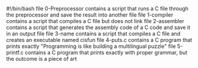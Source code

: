 #!/bin/bash
file 0-Preprocessor contains a script that runs a C file through the preprocessor and save the result into another file
file 1-compiler contains a script that compiles a C file but does not link
file 2-assembler contains a script that generates the assembly code of a C code and save it in an output file
file 3-name contains a script that compiles a C file and creates an executable named cisfun
file 4-puts.c contains a C program that prints exactly "Programming is like building a multilingual puzzle"
file 5-printf.c contains a C program that prints exactly with proper grammar, but the outcome is a piece of art
